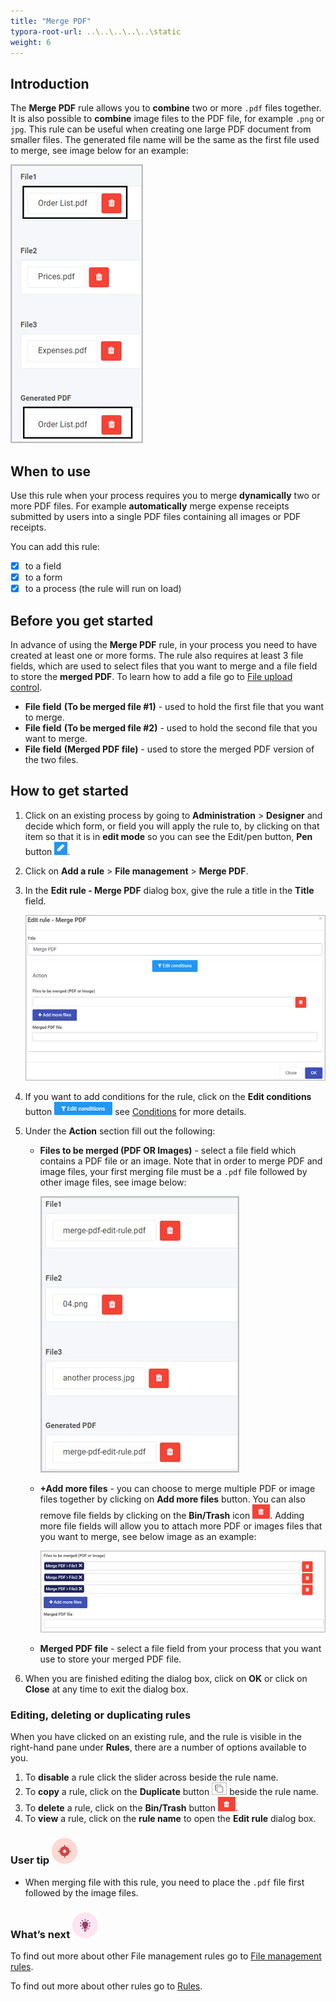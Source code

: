```yaml
---
title: "Merge PDF"
typora-root-url: ..\..\..\..\..\static
weight: 6
---
```


## Introduction

The **Merge PDF** rule allows you to **combine** two or more `.pdf` files together. It is also possible to **combine** image files to the PDF file, for example `.png` or `jpg`. This rule can be useful when creating one large PDF document from smaller files. The generated file name will be the same as the first file used to merge, see image below for an example:

![Generated PDF file name](/images/merge-pdf-name.jpg)

## When to use 
Use this rule when your process requires you to merge **dynamically** two or more PDF files. For example **automatically** merge expense receipts submitted by users into a single PDF files containing all images or PDF receipts.

You can add this rule:

- [x] to a field
- [x] to a form
- [x] to a process (the rule will run on load)

## Before you get started

In advance of using the **Merge PDF** rule, in your process you need to have created at least one or more forms. The rule also requires at least 3 file fields, which are used to select files that you want to merge and a file field to store the **merged PDF**. To learn how to add a file go to [File upload control](/platform/controls/input/file-upload/).

- **File field** **(To be merged file #1)** - used to hold the first file that you want to merge.
- **File field** **(To be merged file #2)** - used to hold the second file that you want to merge.
- **File field** **(Merged PDF file)** - used to store the merged PDF version of the two files.

## How to get started

1. Click on an existing process by going to **Administration** > **Designer** and decide which form, or field you will apply the rule to, by clicking on that item so that it is in **edit mode** so you can see the Edit/pen button, **Pen** button ![Pen button](/images/penicon.png).

2. Click on **Add a rule** > **File management** > **Merge PDF**.

3. In the **Edit rule - Merge PDF** dialog box, give the rule a title in the **Title** field.

   ![Edit rule - copy file](/images/merge-pdf-edit-rule.jpg)

4. If you want to add conditions for the rule, click on the **Edit conditions** button ![Edit conditions button](/images/editconditions.png) see [Conditions](/platform/rules/general/add-conditions/) for more details.

5. Under the **Action** section fill out the following:

   - **Files to be merged (PDF OR Images)** - select a file field which contains a PDF file or an image. Note that in order to merge PDF and image files, your first merging file must be a `.pdf` file followed by other image files, see image below:

     ![PDF files merged with images](/images/merge-pdf-images.jpg)

   - **+Add more files** - you can choose to merge multiple PDF or image files together by clicking on **Add more files** button. You can also remove file fields by clicking on the **Bin/Trash** icon ![Bin/Trash button](/images/bin.png). Adding more file fields will allow you to attach more PDF or images files that you want to merge, see below image as an example:

     ![Multiple files to be merged](/images/merge-pdf-mulitiple-files.jpg)

   - **Merged PDF file** - select a file field from your process that you want use to store your merged PDF file.

6. When you are finished editing the dialog box, click on **OK** or click on **Close** at any time to exit the dialog box.

### Editing, deleting or duplicating rules

When you have clicked on an existing rule, and the rule is visible in the right-hand pane under **Rules**, there are a number of options available to you.

1. To **disable** a rule click the slider across beside the rule name.
2. To **copy** a rule, click on the **Duplicate** button ![Duplicate button](/images/duplicate-button.jpg) beside the rule name.
3. To **delete** a rule, click on the **Bin/Trash** button ![Bin/Trash button](/images/bin.png).
4. To **view** a rule, click on the **rule name** to open the **Edit rule** dialog box.

### User tip ![Target icon](/images/05.png)

- When merging file with this rule, you need to place the `.pdf` file first followed by the image files.

### What’s next ![Idea icon](/images/18.png)

To find out more about other File management rules go to [File management rules](/platform/rules/files/).

To find out more about other rules go to [Rules](/platform/rules/).
